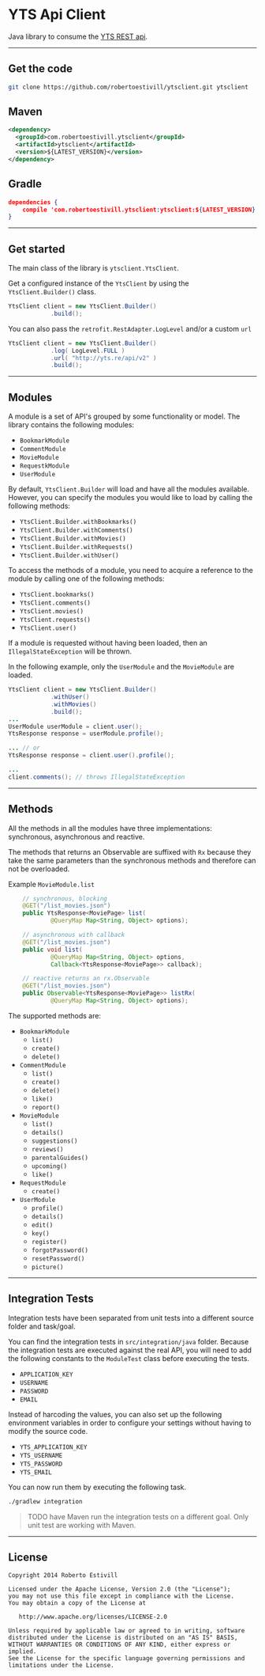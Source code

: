 YTS Api Client
=========

Java library to consume the [YTS REST api][1].

---
Get the code
-- 

```sh
git clone https://github.com/robertoestivill/ytsclient.git ytsclient
```

Maven
--

```xml
<dependency>
  <groupId>com.robertoestivill.ytsclient</groupId>
  <artifactId>ytsclient</artifactId>
  <version>${LATEST_VERSION}</version>
</dependency>
```

Gradle
--

```json
dependencies {
    compile 'com.robertoestivill.ytsclient:ytsclient:${LATEST_VERSION}'
}
```


---
Get started
--
The main class of the library is `ytsclient.YtsClient`.

Get a configured instance of the `YtsClient` by using the `YtsClient.Builder()` class.

```java
YtsClient client = new YtsClient.Builder()
            .build();
```

You can also pass the `retrofit.RestAdapter.LogLevel` and/or a custom `url`

```java
YtsClient client = new YtsClient.Builder()
            .log( LogLevel.FULL )
            .url( "http://yts.re/api/v2" )
            .build();
```

---
Modules
--

A module is a set of API's grouped by some functionality or model.
The library contains the following modules:

* `BookmarkModule`
* `CommentModule`
* `MovieModule`
* `RequestkModule`
* `UserModule`
 

By default, `YtsClient.Builder` will load and have all the modules available. However, you can specify the modules you would like to load by calling the following methods:

* `YtsClient.Builder.withBookmarks()`
* `YtsClient.Builder.withComments()`
* `YtsClient.Builder.withMovies()`
* `YtsClient.Builder.withRequests()`
* `YtsClient.Builder.withUser()`

To access the methods of a module, you need to acquire a reference to the module by calling one of the following methods:

* `YtsClient.bookmarks()`
* `YtsClient.comments()`
* `YtsClient.movies()`
* `YtsClient.requests()`
* `YtsClient.user()`

If a module is requested without having been loaded, then an `IllegalStateException` will be thrown.

In the following example, only the `UserModule` and the `MovieModule` are loaded. 

```java
YtsClient client = new YtsClient.Builder()
            .withUser()
            .withMovies()
            .build();
...
UserModule userModule = client.user();
YtsResponse response = userModule.profile();

... // or
YtsResponse response = client.user().profile();

... 
client.comments(); // throws IllegalStateException
```


---
Methods
--

All the methods in all the modules have three implementations: synchronous, asynchronous and reactive. 

The methods that returns an Observable are suffixed with `Rx` because they take the same parameters than the synchronous methods and therefore can not be overloaded.

Example `MovieModule.list`

```java
    // synchronous, blocking
    @GET("/list_movies.json")
    public YtsResponse<MoviePage> list(
            @QueryMap Map<String, Object> options);

    // asynchronous with callback
    @GET("/list_movies.json")
    public void list(
            @QueryMap Map<String, Object> options,
            Callback<YtsResponse<MoviePage>> callback);

    // reactive returns an rx.Observable
    @GET("/list_movies.json")
    public Observable<YtsResponse<MoviePage>> listRx(
            @QueryMap Map<String, Object> options);        
```


The supported methods are:

* `BookmarkModule`
  * `list()`
  * `create()`
  * `delete()`
* `CommentModule`
  * `list()`
  * `create()`
  * `delete()`
  * `like()`
  * `report()`
* `MovieModule`
  * `list()`
  * `details()`
  * `suggestions()`
  * `reviews()`
  * `parentalGuides()`
  * `upcoming()`
  * `like()`
* `RequestModule`
  * `create()`
* `UserModule`
  * `profile()`
  * `details()`
  * `edit()`
  * `key()`
  * `register()`
  * `forgotPassword()`
  * `resetPassword()`
  * `picture()`


---
 Integration Tests
--

Integration tests have been separated from unit tests into a different source folder and task/goal.

You can find the integration tests in `src/integration/java` folder.
Because the integration tests are executed against the real API, you will need to add the following constants to the `ModuleTest` class before executing the tests.
* `APPLICATION_KEY`
* `USERNAME` 
* `PASSWORD`
* `EMAIL` 

Instead of harcoding the values, you can also set up the following environment variables in order to configure your settings without having to modify the source code.
* `YTS_APPLICATION_KEY`
* `YTS_USERNAME`
* `YTS_PASSWORD`
* `YTS_EMAIL`

You can now run them by executing the following task.

```sh
./gradlew integration
```


> TODO have Maven run the integration tests on a different goal. Only unit test are working with Maven.

---
License
----

    Copyright 2014 Roberto Estivill

    Licensed under the Apache License, Version 2.0 (the "License");
    you may not use this file except in compliance with the License.
    You may obtain a copy of the License at

       http://www.apache.org/licenses/LICENSE-2.0

    Unless required by applicable law or agreed to in writing, software
    distributed under the License is distributed on an "AS IS" BASIS,
    WITHOUT WARRANTIES OR CONDITIONS OF ANY KIND, either express or implied.
    See the License for the specific language governing permissions and
    limitations under the License.

[1]:http://yts.re/api
[git-repo-url]:http://github.com/robertoestivill/ytsclient